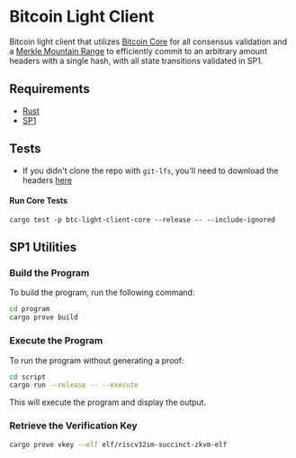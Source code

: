 # Bitcoin Light Client 

Bitcoin light client that utilizes [Bitcoin Core](https://github.com/bitcoin/bitcoin) for all consensus validation and a [Merkle Mountain Range](https://github.com/opentimestamps/opentimestamps-server/blob/master/doc/merkle-mountain-range.md) to efficiently commit to an arbitrary amount headers with a single hash, with all state transitions validated in SP1.

## Requirements
- [Rust](https://rustup.rs/)
- [SP1](https://docs.succinct.xyz/getting-started/install.html)

## Tests
- If you didn't clone the repo with `git-lfs`, you'll need to download the headers [here](../test-data/README.md)<br>

#### Run Core Tests
```
cargo test -p btc-light-client-core --release -- --include-ignored
```

## SP1 Utilities 

### Build the Program

To build the program, run the following command:

```sh
cd program
cargo prove build
```

### Execute the Program

To run the program without generating a proof:

```sh
cd script
cargo run --release -- --execute
```

This will execute the program and display the output.

### Retrieve the Verification Key

```sh
cargo prove vkey --elf elf/riscv32im-succinct-zkvm-elf
```

